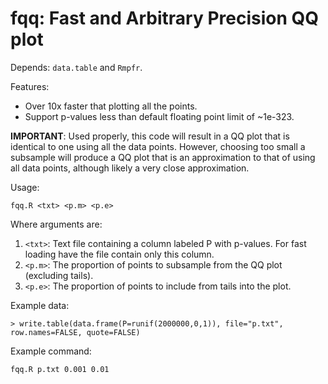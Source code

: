 # fqq: Fast and Arbitrary Precision QQ plot

Depends: `data.table` and `Rmpfr`.

Features:

 * Over 10x faster that plotting all the points.
 * Support p-values less than default floating point limit of ~1e-323.

**IMPORTANT**: Used properly, this code will result in a QQ plot that is identical to one using all the data points. However, choosing too small a subsample will produce a QQ plot that is an approximation to that of using all data points, although likely a very close approximation.

Usage:

    fqq.R <txt> <p.m> <p.e>

Where arguments are:

 1. `<txt>`: Text file containing a column labeled P with p-values. For fast loading have the file contain only this column.
 2. `<p.m>`: The proportion of points to subsample from the QQ plot (excluding tails).
 3. `<p.e>`: The proportion of points to include from tails into the plot.

Example data:

    > write.table(data.frame(P=runif(2000000,0,1)), file="p.txt", row.names=FALSE, quote=FALSE)

Example command:

    fqq.R p.txt 0.001 0.01
